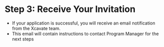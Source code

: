 # Step 3: Receive Your Invitation

* If your application is successful, you will receive an email notification from the Xcavate team.&#x20;
* This email will contain instructions to contact Program Manager for the next steps
